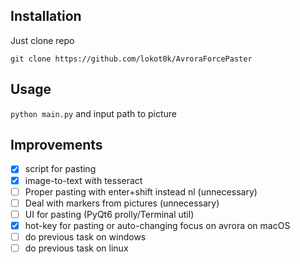 ## Installation ##

Just clone repo

`git clone https://github.com/lokot0k/AvroraForcePaster`

## Usage ##

`python main.py` and input path to picture

## Improvements ##

- [X] script for pasting
- [X] image-to-text with tesseract
- [ ] Proper pasting with enter+shift instead nl (unnecessary)
- [ ] Deal with markers from pictures (unnecessary)
- [ ] UI for pasting (PyQt6 prolly/Terminal util)
- [X] hot-key for pasting or auto-changing focus on avrora on macOS
- [ ] do previous task on windows
- [ ] do previous task on linux